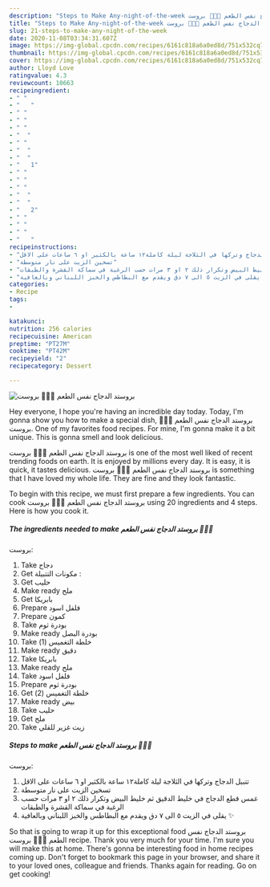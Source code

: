 ```yaml
---
description: "Steps to Make Any-night-of-the-week بروستد الدجاج نفس الطعم 🍗🍗🍗 بروست"
title: "Steps to Make Any-night-of-the-week بروستد الدجاج نفس الطعم 🍗🍗🍗 بروست"
slug: 21-steps-to-make-any-night-of-the-week
date: 2020-11-08T03:34:31.607Z
image: https://img-global.cpcdn.com/recipes/6161c818a6a0ed8d/751x532cq70/الصورة-الرئيسية-لوصفةبروستد-الدجاج-نفس-الطعم-🍗🍗🍗-بروست.jpg
thumbnail: https://img-global.cpcdn.com/recipes/6161c818a6a0ed8d/751x532cq70/الصورة-الرئيسية-لوصفةبروستد-الدجاج-نفس-الطعم-🍗🍗🍗-بروست.jpg
cover: https://img-global.cpcdn.com/recipes/6161c818a6a0ed8d/751x532cq70/الصورة-الرئيسية-لوصفةبروستد-الدجاج-نفس-الطعم-🍗🍗🍗-بروست.jpg
author: Lloyd Love
ratingvalue: 4.3
reviewcount: 10663
recipeingredient:
- " "
- "   "
- " "
- " "
- " "
- "  "
- " "
- "  "
- "  "
- "   1"
- " "
- " "
- " "
- "  "
- "  "
- "   2"
- " "
- " "
- " "
- "   "
recipeinstructions:
- "تتبيل الدجاج وتركها في الثلاجة ليلة كاملة١٢ ساعة بالكثير او ٦ ساعات على الاقل"
- "تسخين الزيت على نار متوسطة"
- "غمس قطع الدجاج في خليط الدقيق ثم خليط البيض وتكرار ذلك ٢ او ٣ مرات حسب الرغبة في سماكة القشرة والطبقات"
- "يقلى في الزيت ٥ الى ٧ دق ويقدم مع البطاطس والخبز اللبناني وبالعافية ✨"
categories:
- Recipe
tags:
- 

katakunci:  
nutrition: 256 calories
recipecuisine: American
preptime: "PT27M"
cooktime: "PT42M"
recipeyield: "2"
recipecategory: Dessert

---
```



![بروستد الدجاج نفس الطعم 🍗🍗🍗
بروست](https://img-global.cpcdn.com/recipes/6161c818a6a0ed8d/751x532cq70/الصورة-الرئيسية-لوصفةبروستد-الدجاج-نفس-الطعم-🍗🍗🍗-بروست.jpg)

Hey everyone, I hope you're having an incredible day today. Today, I'm gonna show you how to make a special dish, بروستد الدجاج نفس الطعم 🍗🍗🍗
بروست. One of my favorites food recipes. For mine, I'm gonna make it a bit unique. This is gonna smell and look delicious.



بروستد الدجاج نفس الطعم 🍗🍗🍗
بروست is one of the most well liked of recent trending foods on earth. It is enjoyed by millions every day. It is easy, it is quick, it tastes delicious. بروستد الدجاج نفس الطعم 🍗🍗🍗
بروست is something that I have loved my whole life. They are fine and they look fantastic.


To begin with this recipe, we must first prepare a few ingredients. You can cook بروستد الدجاج نفس الطعم 🍗🍗🍗
بروست using 20 ingredients and 4 steps. Here is how you cook it.

<!--inarticleads1-->

##### The ingredients needed to make بروستد الدجاج نفس الطعم 🍗🍗🍗
بروست:

1. Take  دجاج
1. Get  مكونات التتبيلة :
1. Get  حليب
1. Make ready  ملح
1. Get  بابريكا
1. Prepare  فلفل اسود
1. Prepare  كمون
1. Take  بودرة ثوم
1. Make ready  بودرة البصل
1. Take  خلطة التغميس (1)
1. Make ready  دقيق
1. Take  بابريكا
1. Make ready  ملح
1. Take  فلفل اسود
1. Prepare  بودرة ثوم
1. Get  خلطة التغميس (2)
1. Make ready  بيض
1. Take  حليب
1. Get  ملح
1. Take  زيت غزير للقلي




<!--inarticleads2-->

##### Steps to make بروستد الدجاج نفس الطعم 🍗🍗🍗
بروست:

1. تتبيل الدجاج وتركها في الثلاجة ليلة كاملة١٢ ساعة بالكثير او ٦ ساعات على الاقل
1. تسخين الزيت على نار متوسطة
1. غمس قطع الدجاج في خليط الدقيق ثم خليط البيض وتكرار ذلك ٢ او ٣ مرات حسب الرغبة في سماكة القشرة والطبقات
1. يقلى في الزيت ٥ الى ٧ دق ويقدم مع البطاطس والخبز اللبناني وبالعافية ✨




So that is going to wrap it up for this exceptional food بروستد الدجاج نفس الطعم 🍗🍗🍗
بروست recipe. Thank you very much for your time. I'm sure you will make this at home. There's gonna be interesting food in home recipes coming up. Don't forget to bookmark this page in your browser, and share it to your loved ones, colleague and friends. Thanks again for reading. Go on get cooking!
